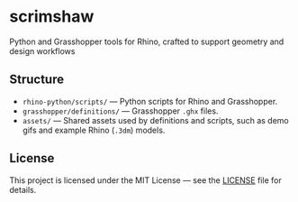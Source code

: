 # scrimshaw
Python and Grasshopper tools for Rhino, crafted to support geometry and design workflows

## Structure
- `rhino-python/scripts/` — Python scripts for Rhino and Grasshopper.
- `grasshopper/definitions/` — Grasshopper `.ghx` files.
- `assets/` — Shared assets used by definitions and scripts, such as demo gifs and example Rhino (`.3dm`) models.

## License
This project is licensed under the MIT License — see the [LICENSE](LICENSE) file for details.